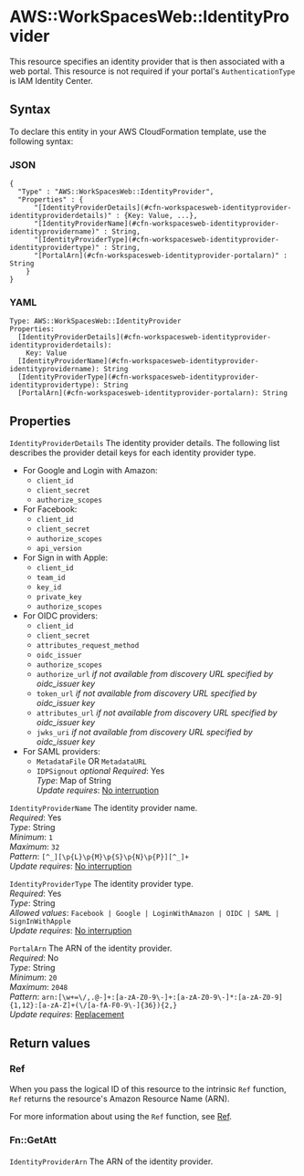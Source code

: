 # AWS::WorkSpacesWeb::IdentityProvider<a name="aws-resource-workspacesweb-identityprovider"></a>

This resource specifies an identity provider that is then associated with a web portal\. This resource is not required if your portal's `AuthenticationType` is IAM Identity Center\.

## Syntax<a name="aws-resource-workspacesweb-identityprovider-syntax"></a>

To declare this entity in your AWS CloudFormation template, use the following syntax:

### JSON<a name="aws-resource-workspacesweb-identityprovider-syntax.json"></a>

```
{
  "Type" : "AWS::WorkSpacesWeb::IdentityProvider",
  "Properties" : {
      "[IdentityProviderDetails](#cfn-workspacesweb-identityprovider-identityproviderdetails)" : {Key: Value, ...},
      "[IdentityProviderName](#cfn-workspacesweb-identityprovider-identityprovidername)" : String,
      "[IdentityProviderType](#cfn-workspacesweb-identityprovider-identityprovidertype)" : String,
      "[PortalArn](#cfn-workspacesweb-identityprovider-portalarn)" : String
    }
}
```

### YAML<a name="aws-resource-workspacesweb-identityprovider-syntax.yaml"></a>

```
Type: AWS::WorkSpacesWeb::IdentityProvider
Properties: 
  [IdentityProviderDetails](#cfn-workspacesweb-identityprovider-identityproviderdetails): 
    Key: Value
  [IdentityProviderName](#cfn-workspacesweb-identityprovider-identityprovidername): String
  [IdentityProviderType](#cfn-workspacesweb-identityprovider-identityprovidertype): String
  [PortalArn](#cfn-workspacesweb-identityprovider-portalarn): String
```

## Properties<a name="aws-resource-workspacesweb-identityprovider-properties"></a>

`IdentityProviderDetails`  <a name="cfn-workspacesweb-identityprovider-identityproviderdetails"></a>
The identity provider details\. The following list describes the provider detail keys for each identity provider type\.   
+ For Google and Login with Amazon:
  + `client_id`
  + `client_secret`
  + `authorize_scopes`
+ For Facebook:
  + `client_id`
  + `client_secret`
  + `authorize_scopes`
  + `api_version`
+ For Sign in with Apple:
  + `client_id`
  + `team_id`
  + `key_id`
  + `private_key`
  + `authorize_scopes`
+ For OIDC providers:
  + `client_id`
  + `client_secret`
  + `attributes_request_method`
  + `oidc_issuer`
  + `authorize_scopes`
  + `authorize_url` *if not available from discovery URL specified by oidc\_issuer key*
  + `token_url` *if not available from discovery URL specified by oidc\_issuer key*
  + `attributes_url` *if not available from discovery URL specified by oidc\_issuer key*
  + `jwks_uri` *if not available from discovery URL specified by oidc\_issuer key*
+ For SAML providers:
  +  `MetadataFile` OR `MetadataURL` 
  +  `IDPSignout` *optional* 
*Required*: Yes  
*Type*: Map of String  
*Update requires*: [No interruption](https://docs.aws.amazon.com/AWSCloudFormation/latest/UserGuide/using-cfn-updating-stacks-update-behaviors.html#update-no-interrupt)

`IdentityProviderName`  <a name="cfn-workspacesweb-identityprovider-identityprovidername"></a>
The identity provider name\.  
*Required*: Yes  
*Type*: String  
*Minimum*: `1`  
*Maximum*: `32`  
*Pattern*: `[^_][\p{L}\p{M}\p{S}\p{N}\p{P}][^_]+`  
*Update requires*: [No interruption](https://docs.aws.amazon.com/AWSCloudFormation/latest/UserGuide/using-cfn-updating-stacks-update-behaviors.html#update-no-interrupt)

`IdentityProviderType`  <a name="cfn-workspacesweb-identityprovider-identityprovidertype"></a>
The identity provider type\.  
*Required*: Yes  
*Type*: String  
*Allowed values*: `Facebook | Google | LoginWithAmazon | OIDC | SAML | SignInWithApple`  
*Update requires*: [No interruption](https://docs.aws.amazon.com/AWSCloudFormation/latest/UserGuide/using-cfn-updating-stacks-update-behaviors.html#update-no-interrupt)

`PortalArn`  <a name="cfn-workspacesweb-identityprovider-portalarn"></a>
The ARN of the identity provider\.  
*Required*: No  
*Type*: String  
*Minimum*: `20`  
*Maximum*: `2048`  
*Pattern*: `arn:[\w+=\/,.@-]+:[a-zA-Z0-9\-]+:[a-zA-Z0-9\-]*:[a-zA-Z0-9]{1,12}:[a-zA-Z]+(\/[a-fA-F0-9\-]{36}){2,}`  
*Update requires*: [Replacement](https://docs.aws.amazon.com/AWSCloudFormation/latest/UserGuide/using-cfn-updating-stacks-update-behaviors.html#update-replacement)

## Return values<a name="aws-resource-workspacesweb-identityprovider-return-values"></a>

### Ref<a name="aws-resource-workspacesweb-identityprovider-return-values-ref"></a>

When you pass the logical ID of this resource to the intrinsic `Ref` function, `Ref` returns the resource's Amazon Resource Name \(ARN\)\.

For more information about using the `Ref` function, see [Ref](https://docs.aws.amazon.com/AWSCloudFormation/latest/UserGuide/intrinsic-function-reference-ref.html)\.

### Fn::GetAtt<a name="aws-resource-workspacesweb-identityprovider-return-values-fn--getatt"></a>

#### <a name="aws-resource-workspacesweb-identityprovider-return-values-fn--getatt-fn--getatt"></a>

`IdentityProviderArn`  <a name="IdentityProviderArn-fn::getatt"></a>
The ARN of the identity provider\.